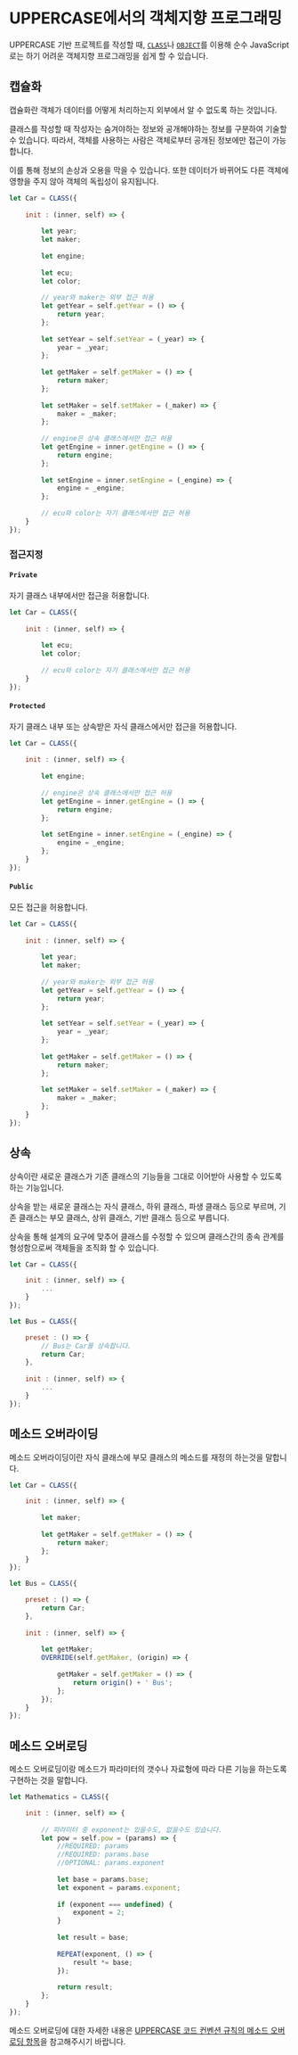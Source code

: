 # UPPERCASE에서의 객체지향 프로그래밍
UPPERCASE 기반 프로젝트를 작성할 때, [`CLASS`](UPPERCASE-CORE-COMMON.md#class)나 [`OBJECT`](UPPERCASE-CORE-COMMON.md#object)를 이용해 순수 JavaScript로는 하기 어려운 객체지향 프로그래밍을 쉽게 할 수 있습니다.

## 캡슐화
캡슐화란 객체가 데이터를 어떻게 처리하는지 외부에서 알 수 없도록 하는 것입니다.

클래스를 작성할 때 작성자는 숨겨야하는 정보와 공개해야하는 정보를 구분하여 기술할 수 있습니다. 따라서, 객체를 사용하는 사람은 객체로부터 공개된 정보에만 접근이 가능합니다.

이를 통해 정보의 손상과 오용을 막을 수 있습니다. 또한 데이터가 바뀌어도 다른 객체에 영향을 주지 않아 객체의 독립성이 유지됩니다.

```javascript
let Car = CLASS({
	
	init : (inner, self) => {
		
		let year;
		let maker;
		
		let engine;
		
		let ecu;
		let color;
		
		// year와 maker는 외부 접근 허용
		let getYear = self.getYear = () => {
			return year;
		};
		
		let setYear = self.setYear = (_year) => {
			year = _year;
		};
		
		let getMaker = self.getMaker = () => {
			return maker;
		};
		
		let setMaker = self.setMaker = (_maker) => {
			maker = _maker;
		};
		
		// engine은 상속 클래스에서만 접근 허용
		let getEngine = inner.getEngine = () => {
			return engine;
		};
		
		let setEngine = inner.setEngine = (_engine) => {
			engine = _engine;
		};
		
		// ecu와 color는 자기 클래스에서만 접근 허용
	}
});
```

### 접근지정

#### `Private`
자기 클래스 내부에서만 접근을 허용합니다.

```javascript
let Car = CLASS({
	
	init : (inner, self) => {
		
		let ecu;
		let color;
		
		// ecu와 color는 자기 클래스에서만 접근 허용
	}
});
```

#### `Protected`
자기 클래스 내부 또는 상속받은 자식 클래스에서만 접근을 허용합니다.

```javascript
let Car = CLASS({
	
	init : (inner, self) => {
		
		let engine;
		
		// engine은 상속 클래스에서만 접근 허용
		let getEngine = inner.getEngine = () => {
			return engine;
		};
		
		let setEngine = inner.setEngine = (_engine) => {
			engine = _engine;
		};
	}
});
```

#### `Public`
모든 접근을 허용합니다.

```javascript
let Car = CLASS({
	
	init : (inner, self) => {
		
		let year;
		let maker;
		
		// year와 maker는 외부 접근 허용
		let getYear = self.getYear = () => {
			return year;
		};
		
		let setYear = self.setYear = (_year) => {
			year = _year;
		};
		
		let getMaker = self.getMaker = () => {
			return maker;
		};
		
		let setMaker = self.setMaker = (_maker) => {
			maker = _maker;
		};
	}
});
```

## 상속
상속이란 새로운 클래스가 기존 클래스의 기능들을 그대로 이어받아 사용할 수 있도록 하는 기능입니다.

상속을 받는 새로운 클래스는 자식 클래스, 하위 클래스, 파생 클래스 등으로 부르며, 기존 클래스는 부모 클래스, 상위 클래스, 기반 클래스 등으로 부릅니다.

상속을 통해 설계의 요구에 맞추어 클래스를 수정할 수 있으며 클래스간의 종속 관계를 형성함으로써 객체들을 조직화 할 수 있습니다.

```javascript
let Car = CLASS({

	init : (inner, self) => {
		...
	}
});

let Bus = CLASS({

	preset : () => {
		// Bus는 Car를 상속합니다.
		return Car;
	},
	
	init : (inner, self) => {
		...
	}
});
```

## 메소드 오버라이딩
메소드 오버라이딩이란 자식 클래스에 부모 클래스의 메소드를 재정의 하는것을 말합니다.

```javascript
let Car = CLASS({

	init : (inner, self) => {
		
		let maker;
		
		let getMaker = self.getMaker = () => {
			return maker;
		};
	}
});

let Bus = CLASS({

	preset : () => {
		return Car;
	},
	
	init : (inner, self) => {
		
		let getMaker;
		OVERRIDE(self.getMaker, (origin) => {
		
			getMaker = self.getMaker = () => {
				return origin() + ' Bus';
			};
		});
	}
});
```

## 메소드 오버로딩
메소드 오버로딩이랑 메소드가 파라미터의 갯수나 자료형에 따라 다른 기능을 하는도록 구현하는 것을 말합니다.

```javascript
let Mathematics = CLASS({

	init : (inner, self) => {
		
		// 파라미터 중 exponent는 있을수도, 없을수도 있습니다.
		let pow = self.pow = (params) => {
			//REQUIRED: params
			//REQUIRED: params.base
			//OPTIONAL: params.exponent
			
			let base = params.base;
			let exponent = params.exponent;
			
			if (exponent === undefined) {
				exponent = 2;
			}
			
			let result = base;
			
			REPEAT(exponent, () => {
				result *= base;
			});
			
			return result;
		};
	}
});
```

메소드 오버로딩에 대한 자세한 내용은 [UPPERCASE 코드 컨벤션 규칙의 메소드 오버로딩 항목](CONVENTION.md#메소드-오버로딩)을 참고해주시기 바랍니다.